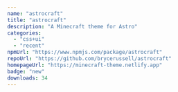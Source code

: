 ```yaml
---
name: "astrocraft"
title: "astrocraft"
description: "A Minecraft theme for Astro"
categories:
  - "css+ui"
  - "recent"
npmUrl: "https://www.npmjs.com/package/astrocraft"
repoUrl: "https://github.com/brycerussell/astrocraft"
homepageUrl: "https://minecraft-theme.netlify.app"
badge: "new"
downloads: 34
---
```

